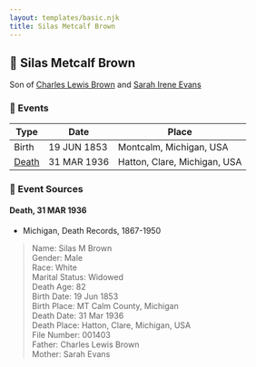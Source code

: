```yaml
---
layout: templates/basic.njk
title: Silas Metcalf Brown
---
```

## 🔵 Silas Metcalf Brown

Son of [Charles Lewis Brown](/people/7/70538697) and [Sarah Irene Evans](/people/4/47294572)

### 📆 Events

Type | Date | Place
------ | ------ | ------
Birth | 19 JUN 1853 | Montcalm, Michigan, USA
[Death](#event-1) | 31 MAR 1936 | Hatton, Clare, Michigan, USA

### 📰 Event Sources

#### <a id="event-1"></a> Death, 31 MAR 1936
* Michigan, Death Records, 1867-1950
>   
  > Name: Silas M Brown  
  > Gender: Male  
  > Race: White  
  > Marital Status: Widowed  
  > Death Age: 82  
  > Birth Date: 19 Jun 1853  
  > Birth Place: MT Calm County, Michigan  
  > Death Date: 31 Mar 1936  
  > Death Place: Hatton, Clare, Michigan, USA  
  > File Number: 001403  
  > Father: Charles Lewis Brown  
  > Mother: Sarah Evans